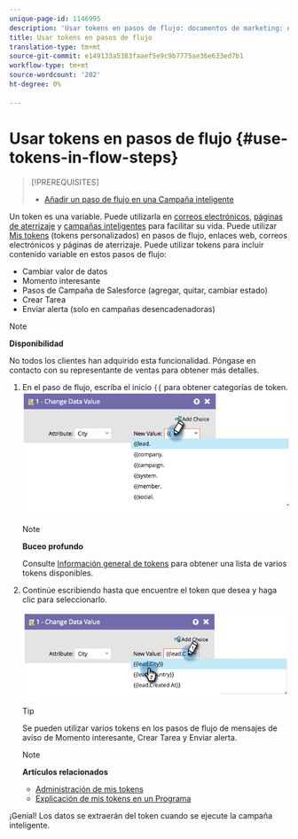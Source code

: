 ```yaml
---
unique-page-id: 1146995
description: 'Usar tokens en pasos de flujo: documentos de marketing: documentación del producto'
title: Usar tokens en pasos de flujo
translation-type: tm+mt
source-git-commit: e149133a5383faaef5e9c9b7775ae36e633ed7b1
workflow-type: tm+mt
source-wordcount: '202'
ht-degree: 0%

---
```



# Usar tokens en pasos de flujo {#use-tokens-in-flow-steps}

>[!PREREQUISITES]
>
>* [Añadir un paso de flujo en una Campaña inteligente](add-a-flow-step-to-a-smart-campaign.md)


Un token es una variable. Puede utilizarla en [correos electrónicos](https://docs.marketo.com/pages/viewpage.action?pageId=557076), [páginas de aterrizaje](https://docs.marketo.com/pages/viewpage.action?pageId=2359689) y [campañas inteligentes](https://docs.marketo.com/display/DOCS/Smart+Lists+and+Lists) para facilitar su vida. Puede utilizar [Mis tokens](../../../../product-docs/core-marketo-concepts/programs/tokens/understanding-my-tokens-in-a-program.md) (tokens personalizados) en pasos de flujo, enlaces web, correos electrónicos y páginas de aterrizaje.  Puede utilizar tokens para incluir contenido variable en estos pasos de flujo:

* Cambiar valor de datos
* Momento interesante
* Pasos de Campaña de Salesforce (agregar, quitar, cambiar estado)
* Crear Tarea
* Enviar alerta (solo en campañas desencadenadoras)

>[!NOTE]
>
>**Disponibilidad**
>
>No todos los clientes han adquirido esta funcionalidad. Póngase en contacto con su representante de ventas para obtener más detalles.

1. En el paso de flujo, escriba el inicio `{{` para obtener categorías de token. ![](assets/image2014-9-22-14-3a3-3a17.png)

   >[!NOTE]
   >
   >**Buceo profundo**
   >
   >Consulte [Información general de tokens](../../../../product-docs/demand-generation/landing-pages/personalizing-landing-pages/tokens-overview.md) para obtener una lista de varios tokens disponibles.

1. Continúe escribiendo hasta que encuentre el token que desea y haga clic para seleccionarlo.

   ![](assets/image2014-9-22-14-3a3-3a48.png)

   >[!TIP]
   >
   >Se pueden utilizar varios tokens en los pasos de flujo de mensajes de aviso de Momento interesante, Crear Tarea y Enviar alerta.

   >[!NOTE]
   >
   >**Artículos relacionados**
   >
   >* [Administración de mis tokens](../../../../product-docs/core-marketo-concepts/programs/tokens/managing-my-tokens.md)
   >* [Explicación de mis tokens en un Programa](../../../../product-docs/core-marketo-concepts/programs/tokens/understanding-my-tokens-in-a-program.md)


¡Genial! Los datos se extraerán del token cuando se ejecute la campaña inteligente.